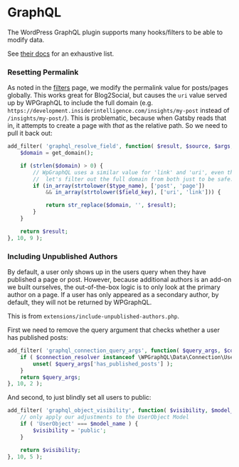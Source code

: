 # GraphQL

The WordPress GraphQL plugin supports many hooks/filters to be able to modify data.

See [their docs](https://www.wpgraphql.com/) for an exhaustive list.

### Resetting Permalink

As noted in the [filters](./filters.md) page, we modify the permalink value for posts/pages globally. This works great for Blog2Social, but causes the `uri` value served up by WPGraphQL to include the full domain (e.g. `https://development.insiderintelligence.com/insights/my-post` instead of `/insights/my-post/`). This is problematic, because when Gatsby reads that in, it attempts to create a page with _that_ as the relative path. So we need to pull it back out:

```php
add_filter( 'graphql_resolve_field', function( $result, $source, $args, $context, $info, $type_name, $field_key, $field, $field_resolver ) {
    $domain = get_domain();

    if (strlen($domain) > 0) {
        // WpGraphQL uses a similar value for 'link' and 'uri', even though we don't use 'link' in Gatsby,
        //  let's filter out the full domain from both just to be safe.
        if (in_array(strtolower($type_name), ['post', 'page'])
            && in_array(strtolower($field_key), ['uri', 'link'])) {

            return str_replace($domain, '', $result);
        }
    }

    return $result;
}, 10, 9 );
```

### Including Unpublished Authors

By default, a user only shows up in the users query when they have published a page or post. However, because additional authors is an add-on we built ourselves, the out-of-the-box logic is to only look at the primary author on a page. If a user has only appeared as a secondary author, by default, they will not be returned by WPGraphQL.

This is from `extensions/include-unpublished-authors.php`.

First we need to remove the query argument that checks whether a user has published posts:

```php
add_filter( 'graphql_connection_query_args', function( $query_args, $connection_resolver ) {
    if ( $connection_resolver instanceof \WPGraphQL\Data\Connection\UserConnectionResolver ) {
        unset( $query_args['has_published_posts'] );
    }
    return $query_args;
}, 10, 2 );
```

And second, to just blindly set all users to public:

```php
add_filter( 'graphql_object_visibility', function( $visibility, $model_name, $data, $owner, $current_user ) {
    // only apply our adjustments to the UserObject Model
    if ( 'UserObject' === $model_name ) {
        $visibility = 'public';
    }

    return $visibility;
}, 10, 5 );
```
